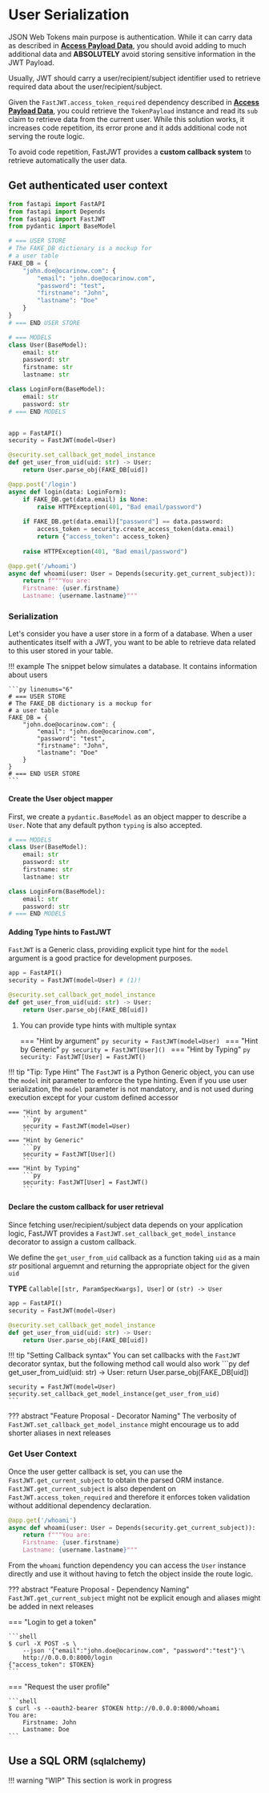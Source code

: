 # User Serialization

JSON Web Tokens main purpose is authentication. While it can carry data as described in [**Access Payload Data**](./../get-started/payload_data.md), you should avoid adding to much additional data and **ABSOLUTELY** avoid storing sensitive information in the JWT Payload.

Usually, JWT should carry a user/recipient/subject identifier used to retrieve required data about the user/recipient/subject.

Given the `FastJWT.access_token_required` dependency described in [**Access Payload Data**](./../get-started/payload_data.md), you could retrieve the `TokenPayload` instance and read its `sub` claim to retrieve data from the current user. While this solution works, it increases code repetition, its error prone and it adds additional code not serving the route logic.

To avoid code repetition, FastJWT provides a **custom callback system** to retrieve automatically the user data.

## Get authenticated user context

```py linenums="1"
from fastapi import FastAPI
from fastapi import Depends
from fastapi import FastJWT
from pydantic import BaseModel

# === USER STORE
# The FAKE_DB dictionary is a mockup for
# a user table
FAKE_DB = {
    "john.doe@ocarinow.com": {
        "email": "john.doe@ocarinow.com",
        "password": "test",
        "firstname": "John",
        "lastname": "Doe"
    }
}
# === END USER STORE

# === MODELS
class User(BaseModel):
    email: str
    password: str
    firstname: str
    lastname: str

class LoginForm(BaseModel):
    email: str
    password: str
# === END MODELS


app = FastAPI()
security = FastJWT(model=User)

@security.set_callback_get_model_instance
def get_user_from_uid(uid: str) -> User:
    return User.parse_obj(FAKE_DB[uid])

@app.post('/login')
async def login(data: LoginForm):
    if FAKE_DB.get(data.email) is None:
        raise HTTPException(401, "Bad email/password")
    
    if FAKE_DB.get(data.email)["password"] == data.password:
        access_token = security.create_access_token(data.email)
        return {"access_token": access_token}
    
    raise HTTPException(401, "Bad email/password")

@app.get('/whoami')
async def whoami(user: User = Depends(security.get_current_subject)):
    return f"""You are:
    Firstname: {user.firstname}
    Lastname: {username.lastname}"""
```

### Serialization

Let's consider you have a user store in a form of a database. When a user authenticates itself with a JWT,
you want to be able to retrieve data related to this user stored in your table.

!!! example
    The snippet below simulates a database. It contains information about users

    ```py linenums="6"
    # === USER STORE
    # The FAKE_DB dictionary is a mockup for
    # a user table
    FAKE_DB = {
        "john.doe@ocarinow.com": {
            "email": "john.doe@ocarinow.com",
            "password": "test",
            "firstname": "John",
            "lastname": "Doe"
        }
    }
    # === END USER STORE
    ```

#### Create the User object mapper

First, we create a `pydantic.BaseModel` as an object mapper to describe a `User`. Note that any default python `typing` is also accepted.

```py linenums="19" hl_lines="2-6"
# === MODELS
class User(BaseModel):
    email: str
    password: str
    firstname: str
    lastname: str

class LoginForm(BaseModel):
    email: str
    password: str
# === END MODELS
```

#### Adding Type hints to FastJWT

`FastJWT` is a Generic class, providing explicit type hint for the `model` argument is a good practice for development purposes.

```py linenums="32" hl_lines="2"
app = FastAPI()
security = FastJWT(model=User) # (1)!

@security.set_callback_get_model_instance
def get_user_from_uid(uid: str) -> User:
    return User.parse_obj(FAKE_DB[uid])
```

1.  You can provide type hints with multiple syntax

    === "Hint by argument"
        ```py
        security = FastJWT(model=User)
        ```
    === "Hint by Generic"
        ```py
        security = FastJWT[User]()
        ```
    === "Hint by Typing"
        ```py
        security: FastJWT[User] = FastJWT()
        ```

!!! tip "Tip: Type Hint"
    The `FastJWT` is a Python Generic object, you can use the `model` init parameter to enforce the type hinting.
    Even if you use user serialization, the `model` parameter is not mandatory, and is not used during execution except for your custom defined accessor

    === "Hint by argument"
        ```py
        security = FastJWT(model=User)
        ```
    === "Hint by Generic"
        ```py
        security = FastJWT[User]()
        ```
    === "Hint by Typing"
        ```py
        security: FastJWT[User] = FastJWT()
        ```

#### Declare the custom callback for user retrieval

Since fetching user/recipient/subject data depends on your application logic, FastJWT provides a `FastJWT.set_callback_get_model_instance` decorator to assign a custom callback.

We define the `get_user_from_uid` callback as a function taking `uid` as a main *str* positional arguemnt and returning the appropriate object for the given `uid`

**TYPE** `Callable[[str, ParamSpecKwargs], User]` or `(str) -> User`

```py linenums="32" hl_lines="4-6"
app = FastAPI()
security = FastJWT(model=User)

@security.set_callback_get_model_instance
def get_user_from_uid(uid: str) -> User:
    return User.parse_obj(FAKE_DB[uid])
```

!!! tip "Setting Callback syntax"
    You can set callbacks with the `FastJWT` decorator syntax, but the following method call would also work
    ```py
    def get_user_from_uid(uid: str) -> User:
        return User.parse_obj(FAKE_DB[uid])

    security = FastJWT(model=User)
    security.set_callback_get_model_instance(get_user_from_uid)
    ```

??? abstract "Feature Proposal - Decorator Naming"
    The verbosity of `FastJWT.set_callback_get_model_instance` might encourage us to add shorter aliases in next releases

### Get User Context

Once the user getter callback is set, you can use the `FastJWT.get_current_subject` to obtain the parsed ORM instance. `FastJWT.get_current_subject` is also dependent on `FastJWT.access_token_required` and therefore it enforces token validation without additional dependency declaration.

```py linenums="50" hl_lines="2"
@app.get('/whoami')
async def whoami(user: User = Depends(security.get_current_subject)):
    return f"""You are:
    Firstname: {user.firstname}
    Lastname: {username.lastname}"""
```

From the `whoami` function dependency you can access the `User` instance directly and use it without having to fetch the object inside the route logic.

??? abstract "Feature Proposal - Dependency Naming"
    `FastJWT.get_current_subject` might not be explicit enough and aliases might be added in next releases

=== "Login to get a token"

    ```shell
    $ curl -X POST -s \
        --json '{"email":"john.doe@ocarinow.com", "password":"test"}'\
        http://0.0.0.0:8000/login
    {"access_token": $TOKEN}
    ```
=== "Request the user profile"

    ```shell
    $ curl -s --oauth2-bearer $TOKEN http://0.0.0.0:8000/whoami
    You are:
        Firstname: John
        Lastname: Doe
    ```

## Use a SQL ORM <small>(sqlalchemy)</small>

!!! warning "WIP"
    This section is work in progress